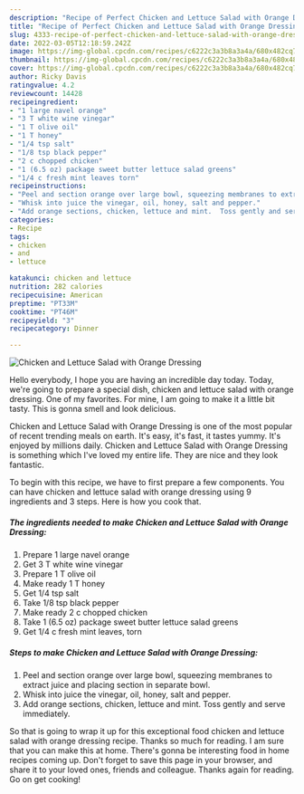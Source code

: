 ```yaml
---
description: "Recipe of Perfect Chicken and Lettuce Salad with Orange Dressing"
title: "Recipe of Perfect Chicken and Lettuce Salad with Orange Dressing"
slug: 4333-recipe-of-perfect-chicken-and-lettuce-salad-with-orange-dressing
date: 2022-03-05T12:18:59.242Z
image: https://img-global.cpcdn.com/recipes/c6222c3a3b8a3a4a/680x482cq70/chicken-and-lettuce-salad-with-orange-dressing-recipe-main-photo.jpg
thumbnail: https://img-global.cpcdn.com/recipes/c6222c3a3b8a3a4a/680x482cq70/chicken-and-lettuce-salad-with-orange-dressing-recipe-main-photo.jpg
cover: https://img-global.cpcdn.com/recipes/c6222c3a3b8a3a4a/680x482cq70/chicken-and-lettuce-salad-with-orange-dressing-recipe-main-photo.jpg
author: Ricky Davis
ratingvalue: 4.2
reviewcount: 14428
recipeingredient:
- "1 large navel orange"
- "3 T white wine vinegar"
- "1 T olive oil"
- "1 T honey"
- "1/4 tsp salt"
- "1/8 tsp black pepper"
- "2 c chopped chicken"
- "1 (6.5 oz) package sweet butter lettuce salad greens"
- "1/4 c fresh mint leaves torn"
recipeinstructions:
- "Peel and section orange over large bowl, squeezing membranes to extract juice and placing section in separate bowl."
- "Whisk into juice the vinegar, oil, honey, salt and pepper."
- "Add orange sections, chicken, lettuce and mint.  Toss gently and serve immediately."
categories:
- Recipe
tags:
- chicken
- and
- lettuce

katakunci: chicken and lettuce 
nutrition: 282 calories
recipecuisine: American
preptime: "PT33M"
cooktime: "PT46M"
recipeyield: "3"
recipecategory: Dinner

---
```



![Chicken and Lettuce Salad with Orange Dressing](https://img-global.cpcdn.com/recipes/c6222c3a3b8a3a4a/680x482cq70/chicken-and-lettuce-salad-with-orange-dressing-recipe-main-photo.jpg)

Hello everybody, I hope you are having an incredible day today. Today, we're going to prepare a special dish, chicken and lettuce salad with orange dressing. One of my favorites. For mine, I am going to make it a little bit tasty. This is gonna smell and look delicious.

Chicken and Lettuce Salad with Orange Dressing is one of the most popular of recent trending meals on earth. It's easy, it's fast, it tastes yummy. It's enjoyed by millions daily. Chicken and Lettuce Salad with Orange Dressing is something which I've loved my entire life. They are nice and they look fantastic.




To begin with this recipe, we have to first prepare a few components. You can have chicken and lettuce salad with orange dressing using 9 ingredients and 3 steps. Here is how you cook that.

<!--inarticleads1-->

##### The ingredients needed to make Chicken and Lettuce Salad with Orange Dressing:

1. Prepare 1 large navel orange
1. Get 3 T white wine vinegar
1. Prepare 1 T olive oil
1. Make ready 1 T honey
1. Get 1/4 tsp salt
1. Take 1/8 tsp black pepper
1. Make ready 2 c chopped chicken
1. Take 1 (6.5 oz) package sweet butter lettuce salad greens
1. Get 1/4 c fresh mint leaves, torn




<!--inarticleads2-->

##### Steps to make Chicken and Lettuce Salad with Orange Dressing:

1. Peel and section orange over large bowl, squeezing membranes to extract juice and placing section in separate bowl.
1. Whisk into juice the vinegar, oil, honey, salt and pepper.
1. Add orange sections, chicken, lettuce and mint.  Toss gently and serve immediately.




So that is going to wrap it up for this exceptional food chicken and lettuce salad with orange dressing recipe. Thanks so much for reading. I am sure that you can make this at home. There's gonna be interesting food in home recipes coming up. Don't forget to save this page in your browser, and share it to your loved ones, friends and colleague. Thanks again for reading. Go on get cooking!
